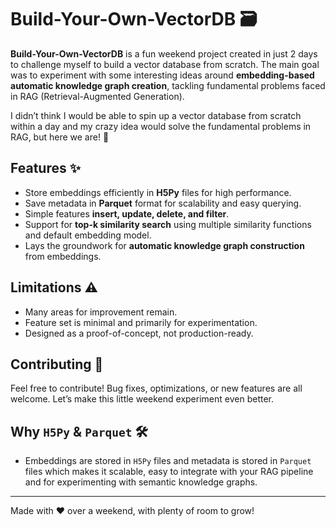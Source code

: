 # Build-Your-Own-VectorDB 🗃️

**Build-Your-Own-VectorDB** is a fun weekend project created in just 2 days to challenge myself to build a vector database from scratch. The main goal was to experiment with some interesting ideas around **embedding-based automatic knowledge graph creation**, tackling fundamental problems faced in RAG (Retrieval-Augmented Generation).  

I didn’t think I would be able to spin up a vector database from scratch within a day and my crazy idea would solve the fundamental problems in RAG, but here we are! 💪

## Features ✨
- Store embeddings efficiently in **H5Py** files for high performance.  
- Save metadata in **Parquet** format for scalability and easy querying.  
- Simple features **insert, update, delete, and filter**.  
- Support for **top-k similarity search** using multiple similarity functions and default embedding model.  
- Lays the groundwork for **automatic knowledge graph construction** from embeddings.  

## Limitations ⚠️
- Many areas for improvement remain.  
- Feature set is minimal and primarily for experimentation.  
- Designed as a proof-of-concept, not production-ready.  

## Contributing 🤝
Feel free to contribute! Bug fixes, optimizations, or new features are all welcome. Let’s make this little weekend experiment even better.  

## Why `H5Py` &  `Parquet` 🛠️
- Embeddings are stored in `H5Py` files and metadata is stored in `Parquet` files which makes it scalable, easy to integrate with your RAG pipeline and for experimenting with semantic knowledge graphs.  

---

Made with ❤️ over a weekend, with plenty of room to grow!
